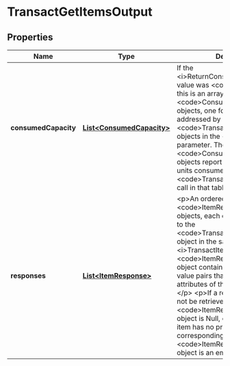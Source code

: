 

# TransactGetItemsOutput


## Properties

| Name | Type | Description | Notes |
|------------ | ------------- | ------------- | -------------|
|**consumedCapacity** | [**List&lt;ConsumedCapacity&gt;**](ConsumedCapacity.md) | If the &lt;i&gt;ReturnConsumedCapacity&lt;/i&gt; value was &lt;code&gt;TOTAL&lt;/code&gt;, this is an array of &lt;code&gt;ConsumedCapacity&lt;/code&gt; objects, one for each table addressed by &lt;code&gt;TransactGetItem&lt;/code&gt; objects in the &lt;i&gt;TransactItems&lt;/i&gt; parameter. These &lt;code&gt;ConsumedCapacity&lt;/code&gt; objects report the read-capacity units consumed by the &lt;code&gt;TransactGetItems&lt;/code&gt; call in that table. |  [optional] |
|**responses** | [**List&lt;ItemResponse&gt;**](ItemResponse.md) | &lt;p&gt;An ordered array of up to 100 &lt;code&gt;ItemResponse&lt;/code&gt; objects, each of which corresponds to the &lt;code&gt;TransactGetItem&lt;/code&gt; object in the same position in the &lt;i&gt;TransactItems&lt;/i&gt; array. Each &lt;code&gt;ItemResponse&lt;/code&gt; object contains a Map of the name-value pairs that are the projected attributes of the requested item.&lt;/p&gt; &lt;p&gt;If a requested item could not be retrieved, the corresponding &lt;code&gt;ItemResponse&lt;/code&gt; object is Null, or if the requested item has no projected attributes, the corresponding &lt;code&gt;ItemResponse&lt;/code&gt; object is an empty Map. &lt;/p&gt; |  [optional] |



